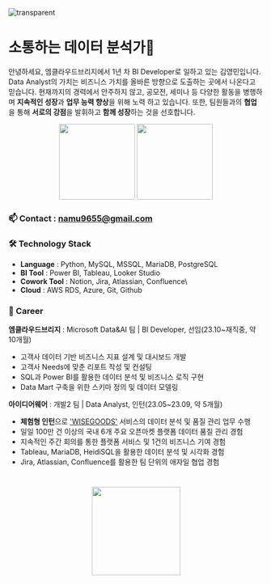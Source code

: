 ![transparent](https://capsule-render.vercel.app/api?type=transparent&fontColor=2774AE&text=YoungMinDA's%20GitHub%20&height=150&fontSize=60&desc=Welcome!&descAlignY=75&descAlign=60)   

# 소통하는 데이터 분석가👋
안녕하세요, 엠클라우드브리지에서 1년 차 BI Developer로 일하고 있는 김영민입니다.
Data Analyst의 가치는 비즈니스 가치를 올바른 방향으로 도출하는 곳에서 나온다고 믿습니다.
현재까지의 경력에서 안주하지 않고, 공모전, 세미나 등 다양한 활동을 병행하며 **지속적인 성장**과 **업무 능력 향상**을 위해 노력
하고 있습니다. 또한, 팀원들과의 **협업**을 통해 **서로의 강점**을 발휘하고 **함께 성장**하는 것을 선호합니다.

<p align='center'>
   <a href="https://github-readme-stats.vercel.app/api?username=YoungMinDA&show_icons=true&count_private=true"><img
           height=150
           src="https://github-readme-stats.vercel.app/api?username=YoungMinDA&show_icons=true&count_private=true"/></a>
   <a href="https://github.com/YoungMinDA/github-readme-stats"><img height=150
                                                                  src="https://github-readme-stats.vercel.app/api/top-langs/?username=YoungMinDA&layout=compact"/></a>
</p>

### 📫 Contact : <a href='mailto:namu9655@gmail.com'>namu9655@gmail.com</a>
### 🛠 Technology Stack
*   **Language** : Python, MySQL, MSSQL, MariaDB, PostgreSQL
*   **BI Tool** : Power BI, Tableau, Looker Studio
*   **Cowork Tool** : Notion, Jira, Atlassian, Confluence\
*   **Cloud** : AWS RDS, Azure, Git, Github

### 📔 Career
**엠클라우드브리지** : Microsoft Data&AI 팀 | BI Developer, 선임(23.10~재직중, 약 10개월)
   *   고객사 데이터 기반 비즈니스 지표 설계 및 대시보드 개발
   *   고객사 Needs에 맞춘 리포트 작성 및 컨설팅
   *   SQL과 Power BI를 활용한 데이터 분석 및 비즈니스 로직 구현
   *   Data Mart 구축을 위한 스키마 정의 및 데이터 모델링
     
**아이디어웨어** : 개발2 팀 | Data Analyst, 인턴(23.05~23.09, 약 5개월) 
   *   **체험형 인턴**으로 ['WISEGOODS'](https://www.wiseapp.co.kr/) 서비스의 데이터 분석 및 품질 관리 업무 수행
   *   일일 100만 건 이상의 국내 6개 주요 오픈마켓 플랫폼 데이터 품질 관리 경험
   *   지속적인 주간 회의를 통한 플랫폼 서비스 및 1건의 비즈니스 기여 경험
   *   Tableau, MariaDB, HeidiSQL을 활용한 데이터 분석 및 시각화 경험
   *   Jira, Atlassian, Confluence를 활용한 팀 단위의 애자일 협업 경험


<div align="center" style="margin: 40px 0">
   <a href="https://github.com/YoungMinDA/github-profile-views-counter">
       <img width="175px" src="https://komarev.com/ghpvc/?username=YoungMinDA&color=DE002D">
   </a>
</div>
